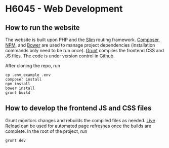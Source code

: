 # H6045 - Web Development #

## How to run the website ##

The website is built upon PHP and the [Slim](https://www.slimframework.com/) routing framework.  [Composer](https://getcomposer.org/), [NPM](https://www.npmjs.com/), and [Bower](https://bower.io/) are used to manage project dependencies (installation commands only need to be run once).  [Grunt](http://gruntjs.com/) compiles the frontend CSS and JS files.  The code is under version control in [Github](https://github.com/mike-stumpf/ITB-COMPH6044).

After cloning the repo, run
```
cp .env_example .env
composer install
npm install
bower install
grunt build
```


## How to develop the frontend JS and CSS files ##

Grunt monitors changes and rebuilds the compiled files as needed.  [Live Reload](https://chrome.google.com/webstore/detail/livereload/jnihajbhpnppcggbcgedagnkighmdlei?hl=en) can be used for automated page refreshes once the builds are complete.  In the root of the project, run
```
grunt dev
```